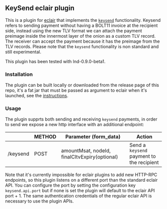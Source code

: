 ## KeySend eclair plugin

This is a plugin for [eclair](github.com/ACINQ/eclair) that implements the [`keysend`](https://wiki.ion.radar.tech/tech/research/sphinx-send) 
functionality. Keysend refers to sending payment without having a BOLT11 invoice at the recipient side, instead 
using the new TLV format we can attach the payment preimage inside the innermost layer of the onion as a custom 
TLV record. The receiver can accept the payment because it has the preimage from the TLV records. Please note that
the `keysend` functionality is non standard and still experimental.

This plugin has been tested with lnd-0.9.0-beta1.

### Installation
The plugin can be built locally or downloaded from the release page of this repo, it's a fat jar that must be 
passed as argument to eclair when it's launched, see the [instructions](https://github.com/ACINQ/eclair#plugins).

### Usage

The plugin supprts both sending and receiving `keysend` payments, in order to send we expose a new http interface 
with an additional endpoint:

|              | METHOD | Parameter (form_data) | Action                                                      |
|--------------|--------|-----------------------|-------------------------------------------------------------|
| /keysend | POST   | amountMsat, nodeId, finalCltvExpiry(optional)      | Send a `keysend` payment to the recipient      |

Note that it's currently impossible for eclair plugins to add new HTTP-RPC endpoints, so this plugin listens
on a different port than the standard eclair API. You can configure the port by setting the
configuration key `keysend.api.port` but if none is set the plugin will default to the eclair API port + 1.
The same authentication credentials of the regular eclair API is necessary to use the plugin APIs.